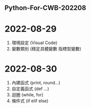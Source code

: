 ## Python-For-CWB-202208
# 2022-08-29 
1. 環境設定 (Visual Code)
2. 變數類別 (穩定具體變數 指標型變數)
# 2022-08-30
1. 內建函式 (print, round...)
2. 自定義函式 (def ...)
3. 迴圈 (while, for)
4. 條件式 (if elif else)
